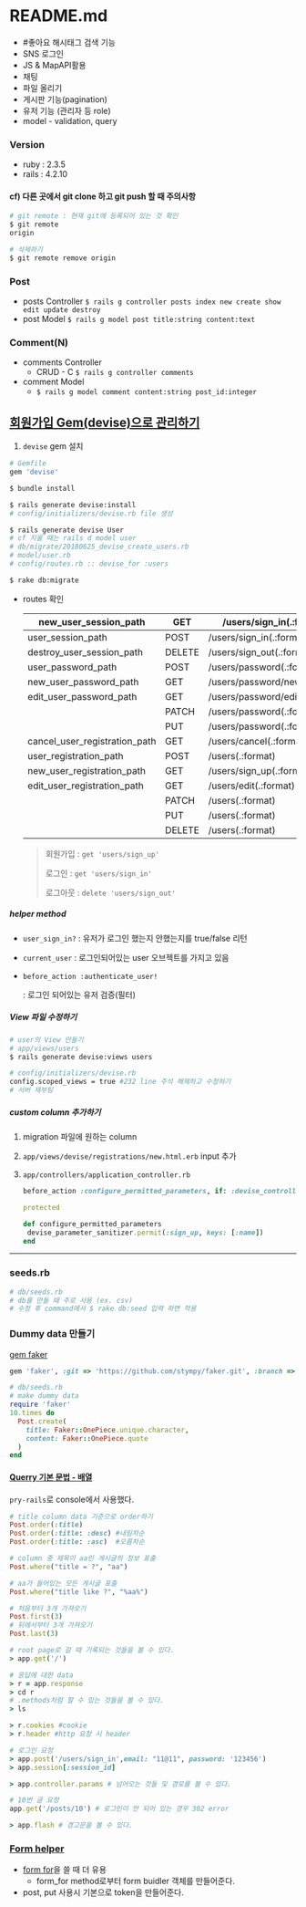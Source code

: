 # README.md

- #좋아요 해시태그 검색 기능
- SNS 로그인
- JS & MapAPI활용
- 채팅
- 파일 올리기
- 게시판 기능(pagination)
- 유저 기능 (관리자 등 role)
- model - validation, query



### Version

- ruby : 2.3.5
- rails : 4.2.10



#### cf) 다른 곳에서 git clone 하고 git push 할 때 주의사항

```bash
# git remote : 현재 git에 등록되어 있는 것 확인
$ git remote
origin

# 삭제하기
$ git remote remove origin
```



### Post

- posts Controller 
  `$ rails g controller posts index new create show edit update destroy`
- post Model
  `$ rails g model post title:string content:text`



### Comment(N)

- comments Controller
  - CRUD - C
    `$ rails g controller comments`
- comment Model
  - `$ rails g model comment content:string post_id:integer` 



## [회원가입 Gem(devise)으로 관리하기](https://github.com/plataformatec/devise#getting-started)

1. `devise` gem 설치

```ruby
# Gemfile
gem 'devise'
```

```bash
$ bundle install

$ rails generate devise:install
# config/initializers/devise.rb file 생성

$ rails generate devise User 
# cf 지울 때는 rails d model user
# db/migrate/20180625_devise_create_users.rb
# model/user.rb
# config/routes.rb :: devise_for :users

$ rake db:migrate
```

- routes 확인

  | new_user_session_path         | GET    | /users/sign_in(.:format)       | devise/sessions#new         |
  | ----------------------------- | ------ | ------------------------------ | --------------------------- |
  | user_session_path             | POST   | /users/sign_in(.:format)       | devise/sessions#create      |
  | destroy_user_session_path     | DELETE | /users/sign_out(.:format)      | devise/sessions#destroy     |
  | user_password_path            | POST   | /users/password(.:format)      | devise/passwords#create     |
  | new_user_password_path        | GET    | /users/password/new(.:format)  | devise/passwords#new        |
  | edit_user_password_path       | GET    | /users/password/edit(.:format) | devise/passwords#edit       |
  |                               | PATCH  | /users/password(.:format)      | devise/passwords#update     |
  |                               | PUT    | /users/password(.:format)      | devise/passwords#update     |
  | cancel_user_registration_path | GET    | /users/cancel(.:format)        | devise/registrations#cancel |
  | user_registration_path        | POST   | /users(.:format)               | devise/registrations#create |
  | new_user_registration_path    | GET    | /users/sign_up(.:format)       | devise/registrations#new    |
  | edit_user_registration_path   | GET    | /users/edit(.:format)          | devise/registrations#edit   |
  |                               | PATCH  | /users(.:format)               | devise/registrations#update |
  |                               | PUT    | /users(.:format)               | devise/registrations#update |
  |                               | DELETE | /users(.:format)               |                             |

  > 회원가입 : `get 'users/sign_up'`
  >
  > 로그인 : `get 'users/sign_in'`
  >
  > 로그아웃 : `delete 'users/sign_out'`



##### helper method

- `user_sign_in?` : 유저가 로그인 했는지 안했는지를 true/false 리턴

- `current_user` : 로그인되어있는 user 오브젝트를 가지고 있음

- `before_action :authenticate_user!`

  : 로그인 되어있는 유저 검증(필터)



##### View 파일 수정하기

```bash
# user의 View 만들기
# app/views/users
$ rails generate devise:views users

# config/initializers/devise.rb
config.scoped_views = true #232 line 주석 해제하고 수정하기
# 서버 재부팅
```

##### custom column 추가하기

1. migration 파일에 원하는 column 

2. `app/views/devise/registrations/new.html.erb` input 추가

3. `app/controllers/application_controller.rb`

   ```ruby
   before_action :configure_permitted_parameters, if: :devise_controller?
   
   protected
   
   def configure_permitted_parameters
   	devise_parameter_sanitizer.permit(:sign_up, keys: [:name])
   end
   ```

----

### seeds.rb

```ruby
# db/seeds.rb
# db를 만들 때 주로 사용 (ex. csv)
# 수정 후 command에서 $ rake db:seed 입력 하면 적용
```



### Dummy data 만들기

[gem faker](https://github.com/stympy/faker)

```ruby
gem 'faker', :git => 'https://github.com/stympy/faker.git', :branch => 'master'
```

```ruby
# db/seeds.rb
# make dummy data
require 'faker'
10.times do
  Post.create(
    title: Faker::OnePiece.unique.character,
    content: Faker::OnePiece.quote
  )
end
```



#### [Querry 기본 문법 - 배열](http://guides.rubyonrails.org/active_record_querying.html#array-conditions)

`pry-rails`로 console에서 사용했다.

```ruby
# title column data 기준으로 order하기
Post.order(:title)
Post.order(:title: :desc) #내림차순
Post.order(:title: :asc)  #오름차순

# column 중 제목이 aa인 게시글의 정보 표출
Post.where("title = ?", "aa")

# aa가 들어있는 모든 게시글 표출
Post.where("title like ?", "%aa%")

# 처음부터 3개 가져오기
Post.first(3)
# 뒤에서부터 3개 가져오기
Post.last(3)
```

```ruby
# root page로 갈 때 기록되는 것들을 볼 수 있다.
> app.get('/')

# 응답에 대한 data
> r = app.response
> cd r
# .methods처럼 할 수 있는 것들을 볼 수 있다.
> ls

> r.cookies #cookie
> r.header #http 요청 시 header

# 로그인 요청
> app.post('/users/sign_in',email: "11@11", password: '123456')
> app.session[:session_id]

> app.controller.params # 넘어오는 것들 및 경로를 볼 수 있다.

# 10번 글 요청
app.get('/posts/10') # 로그인이 안 되어 있는 경우 302 error

> app.flash # 경고문을 볼 수 있다.
```



### [Form helper](http://guides.rubyonrails.org/form_helpers.html)

- [form for](http://guides.rubyonrails.org/form_helpers.html#binding-a-form-to-an-object)을 쓸 때 더 유용
  -  form_for method로부터 form buidler 객체를 만들어준다.
- post, put 사용시 기본으로 token을 만들어준다.